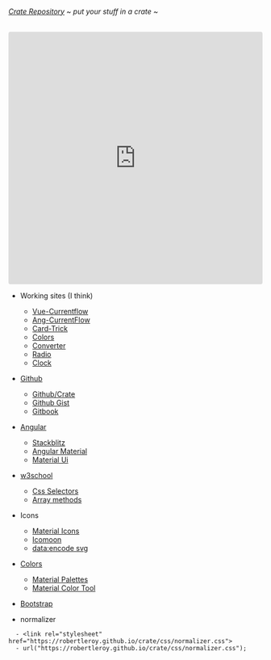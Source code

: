 ###### [Crate Repository](https://robertleroy.github.io/crate/) ~ *put your stuff in a crate* ~

<iframe src="https://codesandbox.io/embed/icon-test-v3x09?fontsize=14&hidenavigation=1&theme=dark"
     style="width:100%; height:500px; border:0; border-radius: 4px; overflow:hidden;"
     title="icon-test"
     allow="accelerometer; ambient-light-sensor; camera; encrypted-media; geolocation; gyroscope; hid; microphone; midi; payment; usb; vr; xr-spatial-tracking"
     sandbox="allow-forms allow-modals allow-popups allow-presentation allow-same-origin allow-scripts"
   ></iframe>

- Working sites (I think)
  - [Vue-Currentflow](https://robertleroy.github.io/currentflow/)
  - [Ang-CurrentFlow](https://robertleroy.github.io/ang-currentflow/)
  - [Card-Trick](https://robertleroy.github.io/card-trick/)
  - [Colors](https://robertleroy.github.io/colors/home/)
  - [Converter](https://robertleroy.github.io/vue-converter/)
  - [Radio](https://robertleroy.github.io/radio/)
  - [Clock](https://robertleroy.github.io/clock/)


- [Github](https://github.com/)
  - [Github/Crate](https://github.com/robertleroy/crate)
  - [Github Gist](https://gist.github.com/)
  - [Gitbook](https://www.gitbook.com/)


- [Angular](https://angular.io/)
  - [Stackblitz](https://stackblitz.com/@robertleroy)
  - [Angular Material](https://material.angular.io/)
  - [Material Ui](https://material-ui.com/)
  
  
- [w3school](https://www.w3schools.com/)
  - [Css Selectors](https://www.w3schools.com/cssref/css_selectors.asp)  
  - [Array methods](https://www.w3schools.com/js/js_array_methods.asp)
  
  
- Icons
  - [Material Icons](https://material.io/tools/icons/?style=baseline)
  - [Icomoon](https://icomoon.io/)
  - [data:encode svg](https://codepen.io/jakob-e/pen/doMoML?editors=0110)


- [Colors](https://robertleroy.github.io/colors/)
  - [Material Palettes](https://materialpalettes.com/)
  - [Material Color Tool](https://material.io/tools/color/#!/?view.left=0&view.right=1)


- [Bootstrap](https://getbootstrap.com/docs/4.3/getting-started/introduction/)


- normalizer
```
  - <link rel="stylesheet" href="https://robertleroy.github.io/crate/css/normalizer.css">
  - url("https://robertleroy.github.io/crate/css/normalizer.css");
```

